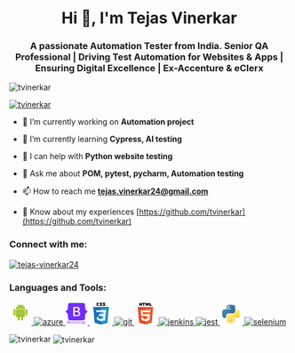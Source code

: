 <h1 align="center">Hi 👋, I'm Tejas Vinerkar</h1>
<h3 align="center">A passionate Automation Tester from India. Senior QA Professional | Driving Test Automation for Websites & Apps | Ensuring Digital Excellence | Ex-Accenture & eClerx</h3>

<p align="left"> <img src="https://komarev.com/ghpvc/?username=tvinerkar&label=Profile%20views&color=0e75b6&style=flat" alt="tvinerkar" /> </p>

<p align="left"> <a href="https://github.com/ryo-ma/github-profile-trophy"><img src="https://github-profile-trophy.vercel.app/?username=tvinerkar" alt="tvinerkar" /></a> </p>

- 🔭 I’m currently working on **Automation project**

- 🌱 I’m currently learning **Cypress, AI testing**

- 🤝 I can help with **Python website testing**

- 💬 Ask me about **POM, pytest, pycharm, Automation testing**

- 📫 How to reach me **tejas.vinerkar24@gmail.com**

- 📄 Know about my experiences [https://github.com/tvinerkar](https://github.com/tvinerkar)

<h3 align="left">Connect with me:</h3>
<p align="left">
<a href="https://www.linkedin.com/in/tejas-vinerkar" target="blank"><img align="center" src="https://raw.githubusercontent.com/rahuldkjain/github-profile-readme-generator/master/src/images/icons/Social/linked-in-alt.svg" alt="tejas-vinerkar24" height="30" width="40" /></a>
</p>

<h3 align="left">Languages and Tools:</h3>
<p align="left"> <a href="https://developer.android.com" target="_blank" rel="noreferrer"> <img src="https://raw.githubusercontent.com/devicons/devicon/master/icons/android/android-original-wordmark.svg" alt="android" width="40" height="40"/> </a> <a href="https://azure.microsoft.com/en-in/" target="_blank" rel="noreferrer"> <img src="https://www.vectorlogo.zone/logos/microsoft_azure/microsoft_azure-icon.svg" alt="azure" width="40" height="40"/> </a> <a href="https://getbootstrap.com" target="_blank" rel="noreferrer"> <img src="https://raw.githubusercontent.com/devicons/devicon/master/icons/bootstrap/bootstrap-plain-wordmark.svg" alt="bootstrap" width="40" height="40"/> </a> <a href="https://www.w3schools.com/css/" target="_blank" rel="noreferrer"> <img src="https://raw.githubusercontent.com/devicons/devicon/master/icons/css3/css3-original-wordmark.svg" alt="css3" width="40" height="40"/> </a> <a href="https://git-scm.com/" target="_blank" rel="noreferrer"> <img src="https://www.vectorlogo.zone/logos/git-scm/git-scm-icon.svg" alt="git" width="40" height="40"/> </a> <a href="https://www.w3.org/html/" target="_blank" rel="noreferrer"> <img src="https://raw.githubusercontent.com/devicons/devicon/master/icons/html5/html5-original-wordmark.svg" alt="html5" width="40" height="40"/> </a> <a href="https://www.jenkins.io" target="_blank" rel="noreferrer"> <img src="https://www.vectorlogo.zone/logos/jenkins/jenkins-icon.svg" alt="jenkins" width="40" height="40"/> </a> <a href="https://jestjs.io" target="_blank" rel="noreferrer"> <img src="https://www.vectorlogo.zone/logos/jestjsio/jestjsio-icon.svg" alt="jest" width="40" height="40"/> </a> <a href="https://www.python.org" target="_blank" rel="noreferrer"> <img src="https://raw.githubusercontent.com/devicons/devicon/master/icons/python/python-original.svg" alt="python" width="40" height="40"/> </a> <a href="https://www.selenium.dev" target="_blank" rel="noreferrer"> <img src="https://raw.githubusercontent.com/detain/svg-logos/780f25886640cef088af994181646db2f6b1a3f8/svg/selenium-logo.svg" alt="selenium" width="40" height="40"/> </a> </p>

<p><img align="left" src="https://github-readme-stats.vercel.app/api/top-langs?username=tvinerkar&show_icons=true&locale=en&layout=compact" alt="tvinerkar" /></p>

<p>&nbsp;<img align="center" src="https://github-readme-stats.vercel.app/api?username=tvinerkar&show_icons=true&locale=en" alt="tvinerkar" /></p>
